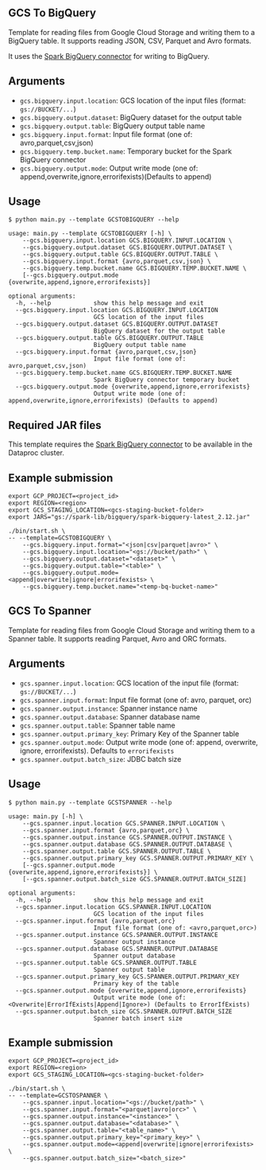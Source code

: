 ## GCS To BigQuery

Template for reading files from Google Cloud Storage and writing them to a BigQuery table. It supports reading JSON, CSV, Parquet and Avro formats.

It uses the [Spark BigQuery connector](https://cloud.google.com/dataproc-serverless/docs/guides/bigquery-connector-spark-example) for writing to BigQuery.

## Arguments

* `gcs.bigquery.input.location`: GCS location of the input files (format: `gs://BUCKET/...`)
* `gcs.bigquery.output.dataset`: BigQuery dataset for the output table
* `gcs.bigquery.output.table`: BigQuery output table name
* `gcs.bigquery.input.format`: Input file format (one of: avro,parquet,csv,json)
* `gcs.bigquery.temp.bucket.name`: Temporary bucket for the Spark BigQuery connector
* `gcs.bigquery.output.mode`: Output write mode (one of: append,overwrite,ignore,errorifexists)(Defaults to append)

## Usage

```
$ python main.py --template GCSTOBIGQUERY --help

usage: main.py --template GCSTOBIGQUERY [-h] \
    --gcs.bigquery.input.location GCS.BIGQUERY.INPUT.LOCATION \
    --gcs.bigquery.output.dataset GCS.BIGQUERY.OUTPUT.DATASET \
    --gcs.bigquery.output.table GCS.BIGQUERY.OUTPUT.TABLE \
    --gcs.bigquery.input.format {avro,parquet,csv,json} \
    --gcs.bigquery.temp.bucket.name GCS.BIGQUERY.TEMP.BUCKET.NAME \
    [--gcs.bigquery.output.mode {overwrite,append,ignore,errorifexists}]

optional arguments:
  -h, --help            show this help message and exit
  --gcs.bigquery.input.location GCS.BIGQUERY.INPUT.LOCATION
                        GCS location of the input files
  --gcs.bigquery.output.dataset GCS.BIGQUERY.OUTPUT.DATASET
                        BigQuery dataset for the output table
  --gcs.bigquery.output.table GCS.BIGQUERY.OUTPUT.TABLE
                        BigQuery output table name
  --gcs.bigquery.input.format {avro,parquet,csv,json}
                        Input file format (one of: avro,parquet,csv,json)
  --gcs.bigquery.temp.bucket.name GCS.BIGQUERY.TEMP.BUCKET.NAME
                        Spark BigQuery connector temporary bucket
  --gcs.bigquery.output.mode {overwrite,append,ignore,errorifexists}
                        Output write mode (one of: append,overwrite,ignore,errorifexists) (Defaults to append)
```

## Required JAR files

This template requires the [Spark BigQuery connector](https://cloud.google.com/dataproc-serverless/docs/guides/bigquery-connector-spark-example) to be available in the Dataproc cluster.

## Example submission

```
export GCP_PROJECT=<project_id>
export REGION=<region>
export GCS_STAGING_LOCATION=<gcs-staging-bucket-folder> 
export JARS="gs://spark-lib/bigquery/spark-bigquery-latest_2.12.jar"

./bin/start.sh \
-- --template=GCSTOBIGQUERY \
    --gcs.bigquery.input.format="<json|csv|parquet|avro>" \
    --gcs.bigquery.input.location="<gs://bucket/path>" \
    --gcs.bigquery.output.dataset="<dataset>" \
    --gcs.bigquery.output.table="<table>" \
    --gcs.bigquery.output.mode=<append|overwrite|ignore|errorifexists> \
    --gcs.bigquery.temp.bucket.name="<temp-bq-bucket-name>"
```

## GCS To Spanner

Template for reading files from Google Cloud Storage and writing them to a
Spanner table. It supports reading Parquet, Avro and ORC formats.

## Arguments

* `gcs.spanner.input.location`: GCS location of the input file
(format: `gs://BUCKET/...`)
* `gcs.spanner.input.format`: Input file format (one of: avro, parquet, orc)
* `gcs.spanner.output.instance`: Spanner instance name
* `gcs.spanner.output.database`: Spanner database name
* `gcs.spanner.output.table`: Spanner table name
* `gcs.spanner.output.primary_key`: Primary Key of the Spanner table 
* `gcs.spanner.output.mode`: Output write mode
(one of: append, overwrite, ignore, errorifexists). Defaults to `errorifexists`
* `gcs.spanner.output.batch_size`: JDBC batch size

## Usage

```
$ python main.py --template GCSTSPANNER --help

usage: main.py [-h] \
    --gcs.spanner.input.location GCS.SPANNER.INPUT.LOCATION \
    --gcs.spanner.input.format {avro,parquet,orc} \
    --gcs.spanner.output.instance GCS.SPANNER.OUTPUT.INSTANCE \
    --gcs.spanner.output.database GCS.SPANNER.OUTPUT.DATABASE \
    --gcs.spanner.output.table GCS.SPANNER.OUTPUT.TABLE \
    --gcs.spanner.output.primary_key GCS.SPANNER.OUTPUT.PRIMARY_KEY \
    [--gcs.spanner.output.mode {overwrite,append,ignore,errorifexists}] \
    [--gcs.spanner.output.batch_size GCS.SPANNER.OUTPUT.BATCH_SIZE]

optional arguments:
  -h, --help            show this help message and exit
  --gcs.spanner.input.location GCS.SPANNER.INPUT.LOCATION
                        GCS location of the input files
  --gcs.spanner.input.format {avro,parquet,orc}
                        Input file format (one of: <avro,parquet,orc>)
  --gcs.spanner.output.instance GCS.SPANNER.OUTPUT.INSTANCE
                        Spanner output instance
  --gcs.spanner.output.database GCS.SPANNER.OUTPUT.DATABASE
                        Spanner output database
  --gcs.spanner.output.table GCS.SPANNER.OUTPUT.TABLE
                        Spanner output table
  --gcs.spanner.output.primary_key GCS.SPANNER.OUTPUT.PRIMARY_KEY
                        Primary key of the table
  --gcs.spanner.output.mode {overwrite,append,ignore,errorifexists}
                        Output write mode (one of: <Overwrite|ErrorIfExists|Append|Ignore>) (Defaults to ErrorIfExists)
  --gcs.spanner.output.batch_size GCS.SPANNER.OUTPUT.BATCH_SIZE
                        Spanner batch insert size

```

## Example submission

```
export GCP_PROJECT=<project_id>
export REGION=<region>
export GCS_STAGING_LOCATION=<gcs-staging-bucket-folder> 

./bin/start.sh \
-- --template=GCSTOSPANNER \
    --gcs.spanner.input.location="<gs://bucket/path>" \
    --gcs.spanner.input.format="<parquet|avro|orc>" \
    --gcs.spanner.output.instance="<instance>" \
    --gcs.spanner.output.database="<database>" \
    --gcs.spanner.output.table="<table_name>" \
    --gcs.spanner.output.primary_key="<primary_key>" \
    --gcs.spanner.output.mode=<append|overwrite|ignore|errorifexists> \
    --gcs.spanner.output.batch_size="<batch_size>"
```
